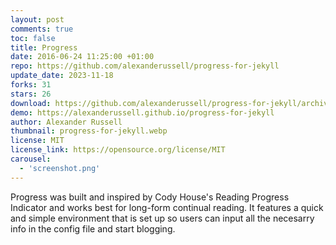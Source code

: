 ```yaml
---
layout: post
comments: true
toc: false
title: Progress
date: 2016-06-24 11:25:00 +01:00
repo: https://github.com/alexanderussell/progress-for-jekyll
update_date: 2023-11-18
forks: 31
stars: 26
download: https://github.com/alexanderussell/progress-for-jekyll/archive/master.zip
demo: https://alexanderussell.github.io/progress-for-jekyll
author: Alexander Russell
thumbnail: progress-for-jekyll.webp
license: MIT
license_link: https://opensource.org/license/MIT
carousel:
  - 'screenshot.png'
---
```


Progress was built and inspired by Cody House's Reading Progress Indicator and works best for long-form continual reading. It features a quick and simple environment that is set up so users can input all the necesarry info in the config file and start blogging.
